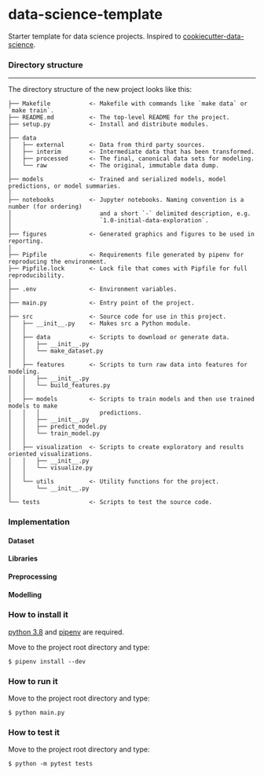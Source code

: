 # data-science-template
Starter template for data science projects. Inspired to [cookiecutter-data-science](https://github.com/drivendata/cookiecutter-data-science).

### Directory structure
------------

The directory structure of the new project looks like this:

```
├── Makefile           <- Makefile with commands like `make data` or `make train`.
├── README.md          <- The top-level README for the project.
├── setup.py           <- Install and distribute modules.
│
├── data
│   ├── external       <- Data from third party sources.
│   ├── interim        <- Intermediate data that has been transformed.
│   ├── processed      <- The final, canonical data sets for modeling.
│   └── raw            <- The original, immutable data dump.
│
├── models             <- Trained and serialized models, model predictions, or model summaries.
│
├── notebooks          <- Jupyter notebooks. Naming convention is a number (for ordering)
│                         and a short `-` delimited description, e.g.
│                         `1.0-initial-data-exploration`.
│
├── figures            <- Generated graphics and figures to be used in reporting.
│
├── Pipfile            <- Requirements file generated by pipenv for reproducing the environment.
├── Pipfile.lock       <- Lock file that comes with Pipfile for full reproducibility.
│
├── .env               <- Environment variables.
│
├── main.py            <- Entry point of the project.
│
├── src                <- Source code for use in this project.
│   ├── __init__.py    <- Makes src a Python module.
│   │
│   ├── data           <- Scripts to download or generate data.
│   │   ├── __init__.py
│   │   └── make_dataset.py
│   │
│   ├── features       <- Scripts to turn raw data into features for modeling.
│   │   ├── __init__.py
│   │   └── build_features.py
│   │
│   ├── models         <- Scripts to train models and then use trained models to make
│   │   │                 predictions.
│   │   ├── __init__.py
│   │   ├── predict_model.py
│   │   └── train_model.py
│   │
│   ├── visualization  <- Scripts to create exploratory and results oriented visualizations.
│   │   ├── __init__.py
│   │   └── visualize.py
│   │
│   └── utils          <- Utility functions for the project.
│       └── __init__.py
│
└── tests              <- Scripts to test the source code.
```

### Implementation

#### Dataset

#### Libraries

#### Preprocessing

#### Modelling

### How to install it

[python 3.8](https://www.python.org/downloads/release/python-380/) and
[pipenv](https://pipenv-fork.readthedocs.io/en/latest/) are required.

Move to the project root directory and type:

```
$ pipenv install --dev
```

### How to run it

Move to the project root directory and type:

```
$ python main.py
```

### How to test it

Move to the project root directory and type:

```
$ python -m pytest tests
```
